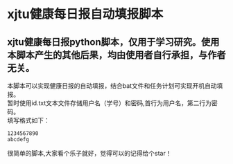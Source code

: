 # xjtu健康每日报自动填报脚本
## xjtu健康每日报python脚本，仅用于学习研究。使用本脚本产生的其他后果，均由使用者自行承担，与作者无关。
本脚本可以实现健康日报的自动填报，结合bat文件和任务计划可实现开机自动填报。  
暂时使用id.txt文本文件存储用户名（学号）和密码,首行为用户名，第二行为密码。  
填写格式如下：  
```  
1234567890  
abcdefg
```
很简单的脚本,大家看个乐子就好，觉得可以的记得给个star！
